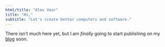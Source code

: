 ```yaml
---
html/title: "Alex Vear"
title: "Hi,"
subtitle: "Let's create better computers and software."
---
```


There isn't much here yet, but I am _finally_ going to start publishing on my
[blog](blog/) soon.

